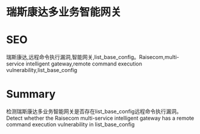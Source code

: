 # 瑞斯康达多业务智能网关
# SEO
瑞斯康达,远程命令执行漏洞,智能网关,list_base_config。Raisecom,multi-service intelligent gateway,remote command execution vulnerability,list_base_config
# Summary
检测瑞斯康达多业务智能网关是否存在list_base_config远程命令执行漏洞。Detect whether the Raisecom multi-service intelligent gateway has a remote command execution vulnerability in list_base_config
